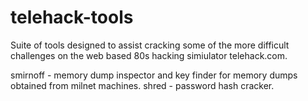 # telehack-tools

Suite of tools designed to assist cracking some of the more difficult challenges on the web based 80s hacking simiulator telehack.com.

smirnoff - memory dump inspector and key finder for memory dumps obtained from milnet machines.
shred - password hash cracker.
